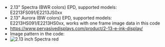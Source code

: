 * 2.13" Spectra (BWR colors) EPD, supported models: E2213FS091/E2213JS0xx
* 2.13" Aurora (BW colors) EPD, supported models: E2213HS091/E2213HS0xx, works with one frame image data in this code
* https://www.pervasivedisplays.com/product/2-13-e-ink-display/
* Image pattern in the code:
* ![2.13 inch Spectra red](https://github.com/PervasiveDisplays/ePaper_PervasiveDisplays/master/2.13_BWR/213_212x104_BWR.bmp)
